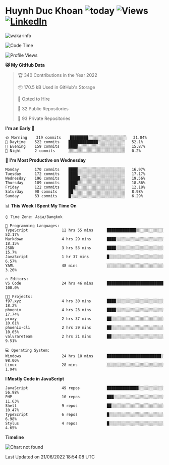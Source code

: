 # Huynh Duc Khoan ![today](https://wakapi.dev/api/badge/f97/interval:today?label=today) ![Views](https://komarev.com/ghpvc/?username=f97) [![LinkedIn](https://img.shields.io/badge/-LinkedIn-5c5c5c?&logo=Linkedin&?logoColor=white&link=https://www.linkedin.com/in/huynhduckhoan/)](https://www.linkedin.com/in/huynhduckhoan/)

![waka-info](https://github-readme-stats.vercel.app/api/wakatime?username=f97&api_domain=wakapi.dev&bg_color=1A202C&title_color=2F855A&icon_color=2F855A&text_color=ffffff&custom_title=Wakapi%20Week%20Stats&layout=compact)

<!--START_SECTION:waka-->
![Code Time](http://img.shields.io/badge/Code%20Time-0%20secs-blue)

![Profile Views](http://img.shields.io/badge/Profile%20Views-97-blue)

**🐱 My GitHub Data** 

> 🏆 340 Contributions in the Year 2022
 > 
> 📦 170.5 kB Used in GitHub's Storage 
 > 
> 💼 Opted to Hire
 > 
> 📜 32 Public Repositories 
 > 
> 🔑 93 Private Repositories  
 > 
**I'm an Early 🐤** 

```text
🌞 Morning    319 commits    ████████░░░░░░░░░░░░░░░░░   31.84% 
🌆 Daytime    522 commits    █████████████░░░░░░░░░░░░   52.1% 
🌃 Evening    159 commits    ████░░░░░░░░░░░░░░░░░░░░░   15.87% 
🌙 Night      2 commits      ░░░░░░░░░░░░░░░░░░░░░░░░░   0.2%

```
📅 **I'm Most Productive on Wednesday** 

```text
Monday       170 commits    ████░░░░░░░░░░░░░░░░░░░░░   16.97% 
Tuesday      172 commits    ████░░░░░░░░░░░░░░░░░░░░░   17.17% 
Wednesday    196 commits    █████░░░░░░░░░░░░░░░░░░░░   19.56% 
Thursday     189 commits    ████░░░░░░░░░░░░░░░░░░░░░   18.86% 
Friday       122 commits    ███░░░░░░░░░░░░░░░░░░░░░░   12.18% 
Saturday     90 commits     ██░░░░░░░░░░░░░░░░░░░░░░░   8.98% 
Sunday       63 commits     █░░░░░░░░░░░░░░░░░░░░░░░░   6.29%

```


📊 **This Week I Spent My Time On** 

```text
⌚︎ Time Zone: Asia/Bangkok

💬 Programming Languages: 
TypeScript               12 hrs 55 mins      █████████████░░░░░░░░░░░░   52.17% 
Markdown                 4 hrs 29 mins       ████░░░░░░░░░░░░░░░░░░░░░   18.15% 
JSON                     3 hrs 53 mins       ████░░░░░░░░░░░░░░░░░░░░░   15.7% 
JavaScript               1 hr 37 mins        █░░░░░░░░░░░░░░░░░░░░░░░░   6.57% 
YAML                     48 mins             ░░░░░░░░░░░░░░░░░░░░░░░░░   3.26%

🔥 Editors: 
VS Code                  24 hrs 46 mins      █████████████████████████   100.0%

🐱‍💻 Projects: 
f97.xyz                  4 hrs 30 mins       ████░░░░░░░░░░░░░░░░░░░░░   18.2% 
phoenix                  4 hrs 23 mins       ████░░░░░░░░░░░░░░░░░░░░░   17.74% 
proxy                    2 hrs 37 mins       ██░░░░░░░░░░░░░░░░░░░░░░░   10.61% 
phoenix-cli              2 hrs 29 mins       ██░░░░░░░░░░░░░░░░░░░░░░░   10.05% 
valvrareteam             2 hrs 21 mins       ██░░░░░░░░░░░░░░░░░░░░░░░   9.51%

💻 Operating System: 
Windows                  24 hrs 18 mins      ████████████████████████░   98.06% 
Linux                    28 mins             ░░░░░░░░░░░░░░░░░░░░░░░░░   1.94%

```

**I Mostly Code in JavaScript** 

```text
JavaScript               49 repos            ██████████████░░░░░░░░░░░   56.98% 
PHP                      10 repos            ███░░░░░░░░░░░░░░░░░░░░░░   11.63% 
Shell                    9 repos             ██░░░░░░░░░░░░░░░░░░░░░░░   10.47% 
TypeScript               6 repos             █░░░░░░░░░░░░░░░░░░░░░░░░   6.98% 
Stylus                   4 repos             █░░░░░░░░░░░░░░░░░░░░░░░░   4.65%

```


**Timeline**

![Chart not found](https://raw.githubusercontent.com/f97/f97/master/charts/bar_graph.png) 


 Last Updated on 21/06/2022 18:54:08 UTC
<!--END_SECTION:waka-->
